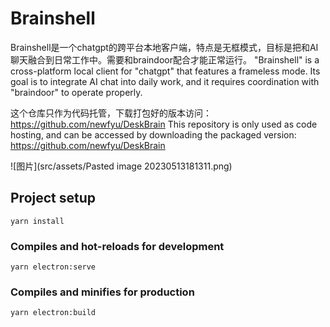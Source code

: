 # Brainshell

Brainshell是一个chatgpt的跨平台本地客户端，特点是无框模式，目标是把和AI聊天融合到日常工作中。需要和braindoor配合才能正常运行。
"Brainshell" is a cross-platform local client for "chatgpt" that features a frameless mode. Its goal is to integrate AI chat into daily work, and it requires coordination with "braindoor" to operate properly.

这个仓库只作为代码托管，下载打包好的版本访问： https://github.com/newfyu/DeskBrain
This repository is only used as code hosting, and can be accessed by downloading the packaged version: https://github.com/newfyu/DeskBrain

![图片](src/assets/Pasted image 20230513181311.png)

## Project setup
```
yarn install
```

### Compiles and hot-reloads for development
```
yarn electron:serve
```

### Compiles and minifies for production
```
yarn electron:build
```
